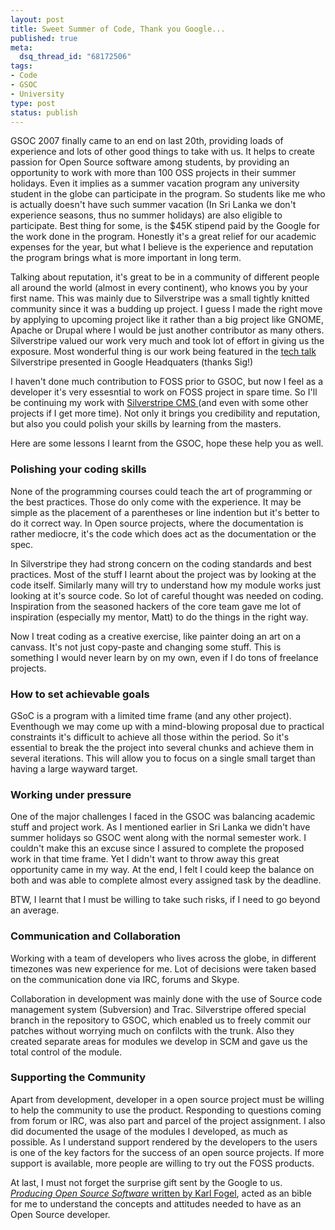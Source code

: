 ```yaml
--- 
layout: post
title: Sweet Summer of Code, Thank you Google...
published: true
meta: 
  dsq_thread_id: "68172506"
tags: 
- Code
- GSOC 
- University
type: post
status: publish
---
```

GSOC 2007 finally came to an end on last 20th, providing loads of experience and lots of other good things to take with us. It helps to create passion for Open Source software among students, by providing an opportunity to work with more than 100 OSS projects in their summer holidays. Even it implies as a summer vacation program any university student in the globe can participate in the program. So students like me who is actually doesn't have such summer vacation (In Sri Lanka we don't experience seasons, thus no summer holidays) are also eligible to participate. Best thing for some, is the $45K stipend paid by the Google for the work done in the program. Honestly it's a great relief for our academic expenses for the year, but what I believe is the experience and reputation the program brings what is more important in long term.

Talking about reputation, it's great to be in a community of different people all around the world (almost in every continent), who knows you by your first name. This was mainly due to Silverstripe was a small tightly knitted community since it was a budding up project. I guess I made the right move by applying to upcoming project like it rather than a big project like GNOME, Apache or Drupal where I would be just another contributor as many others. Silverstripe valued our work very much and took lot of effort in giving us the exposure. Most wonderful thing is our work being featured in the <a href="http://video.google.com/url?docid=8511554082612415142&esrc=rss_uds&ev=v&q=user%3A%22Google%2BengEDU%22&srcurl=http%3A%2F%2Fvideo.google.com%2Fvideoplay%3Fdocid%3D8511554082612415142&vidurl=%2Fvideoplay%3Fdocid%3D8511554082612415142%26q%3Duser%253A%2522Google%2BengEDU%2522%26hl%3Den&usg=AL29H23IatzvxQNZP1dq5MQ42Sp4AIf52g">tech talk</a> Silverstripe presented in Google Headquaters (thanks Sig!)

I haven't done much contribution to FOSS prior to GSOC, but now I feel as a developer it's very essesntial to work on FOSS project in spare time. So I'll be continuing my work with <a href="http://www.silverstripe.com">Silverstripe CMS </a>(and even with some other projects if I get more time). Not only it brings you credibility and reputation, but also you could polish your skills by learning from the masters.

Here are some lessons I learnt from the GSOC, hope these help you as well.
<h3>Polishing your coding skills</h3>
None of the programming courses could teach the art of programming or the best practices. Those do only come with the experience. It may be simple as the placement of a parentheses or line indention but it's better to do it correct way.  In Open source projects, where the documentation is rather mediocre, it's the code which does act as the documentation or the spec.

In Silverstripe they had strong concern on the coding standards and best practices. Most of the stuff I learnt about the project was by looking at the code itself. Similarly many will try to understand how my module works just looking at it's source code. So lot of careful thought was needed on coding. Inspiration from the seasoned hackers of the core team gave me lot of inspiration (especially my mentor, Matt) to do the things in the right way.

Now I treat coding as a creative exercise, like painter doing an art on a canvass. It's not just copy-paste and changing some stuff. This is something I would never learn by on my own, even if I do tons of freelance projects.
<h3>How to set achievable goals</h3>
GSoC is a program with a limited time frame (and any other project). Eventhough we may come up with a mind-blowing proposal due to practical constraints it's difficult to achieve all those within the period. So it's essential to break the the project into several chunks and achieve them in several iterations.  This will allow you to focus on a single small target than having a large wayward target.
<h3>Working under pressure</h3>
One of the major challenges I faced in the GSOC was balancing academic stuff and project work. As I mentioned earlier in Sri Lanka we didn't have summer holidays so GSOC went along with the normal semester work. I couldn't make this an excuse since I assured to complete the proposed work in that time frame. Yet I didn't want to throw away this great opportunity came in my way. At the end, I felt I could keep the balance on both and was able to complete almost every assigned task by the deadline.

BTW, I learnt that I must be willing to take such risks, if I need to go beyond an average.
<h3>Communication and Collaboration</h3>
Working with a team of developers who lives across the globe, in different timezones was new experience for me. Lot of decisions were taken based on the communication done via IRC, forums and Skype.

Collaboration in development was mainly done with the use of Source code management system (Subversion) and Trac.   Silverstripe offered special branch in the repository to GSOC, which enabled us to freely commit our patches without worrying much on confilcts with the trunk. Also they created separate areas for modules we develop in SCM and gave us the total control of the module.
<h3>Supporting the Community</h3>
Apart from development, developer in a open source project must be willing to help the community to use the product. Responding to questions coming from forum or IRC, was also part and parcel of the project assignment. I also did documented the usage of the modules I developed, as much as possible. As I understand support rendered by the developers to the users is one of the key factors for the success of an open source projects. If more support is available, more people are willing to try out the FOSS products.

At last, I must not forget the surprise gift sent by the Google to us. <a href="http://www.producingoss.com/"><em>Producing Open Source Software</em> written by Karl Fogel</a>, acted as an bible for me to understand the concepts and attitudes needed to have  as an Open Source developer.
